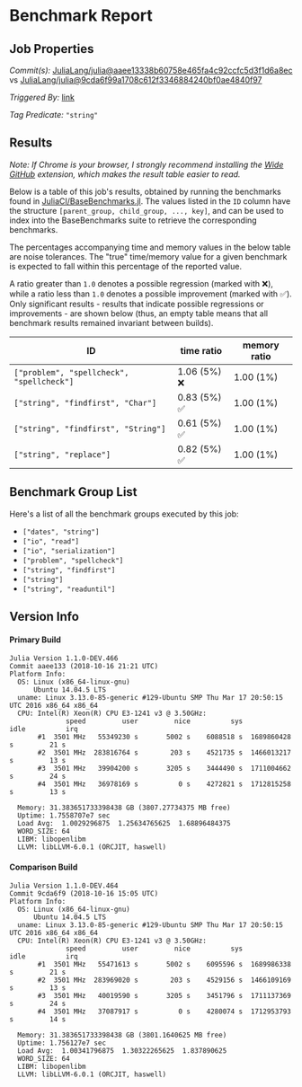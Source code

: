 # Benchmark Report

## Job Properties

*Commit(s):* [JuliaLang/julia@aaee13338b60758e465fa4c92ccfc5d3f1d6a8ec](https://github.com/JuliaLang/julia/commit/aaee13338b60758e465fa4c92ccfc5d3f1d6a8ec) vs [JuliaLang/julia@9cda6f99a1708c612f3346884240bf0ae4840f97](https://github.com/JuliaLang/julia/commit/9cda6f99a1708c612f3346884240bf0ae4840f97)

*Triggered By:* [link](https://github.com/JuliaLang/julia/pull/29678#issuecomment-430405449)

*Tag Predicate:* `"string"`

## Results

*Note: If Chrome is your browser, I strongly recommend installing the [Wide GitHub](https://chrome.google.com/webstore/detail/wide-github/kaalofacklcidaampbokdplbklpeldpj?hl=en)
extension, which makes the result table easier to read.*

Below is a table of this job's results, obtained by running the benchmarks found in
[JuliaCI/BaseBenchmarks.jl](https://github.com/JuliaCI/BaseBenchmarks.jl). The values
listed in the `ID` column have the structure `[parent_group, child_group, ..., key]`,
and can be used to index into the BaseBenchmarks suite to retrieve the corresponding
benchmarks.

The percentages accompanying time and memory values in the below table are noise tolerances. The "true"
time/memory value for a given benchmark is expected to fall within this percentage of the reported value.

A ratio greater than `1.0` denotes a possible regression (marked with :x:), while a ratio less
than `1.0` denotes a possible improvement (marked with :white_check_mark:). Only significant results - results
that indicate possible regressions or improvements - are shown below (thus, an empty table means that all
benchmark results remained invariant between builds).

| ID | time ratio | memory ratio |
|----|------------|--------------|
| `["problem", "spellcheck", "spellcheck"]` | 1.06 (5%) :x: | 1.00 (1%)  |
| `["string", "findfirst", "Char"]` | 0.83 (5%) :white_check_mark: | 1.00 (1%)  |
| `["string", "findfirst", "String"]` | 0.61 (5%) :white_check_mark: | 1.00 (1%)  |
| `["string", "replace"]` | 0.82 (5%) :white_check_mark: | 1.00 (1%)  |

## Benchmark Group List

Here's a list of all the benchmark groups executed by this job:

- `["dates", "string"]`
- `["io", "read"]`
- `["io", "serialization"]`
- `["problem", "spellcheck"]`
- `["string", "findfirst"]`
- `["string"]`
- `["string", "readuntil"]`

## Version Info

#### Primary Build

```
Julia Version 1.1.0-DEV.466
Commit aaee133 (2018-10-16 21:21 UTC)
Platform Info:
  OS: Linux (x86_64-linux-gnu)
      Ubuntu 14.04.5 LTS
  uname: Linux 3.13.0-85-generic #129-Ubuntu SMP Thu Mar 17 20:50:15 UTC 2016 x86_64 x86_64
  CPU: Intel(R) Xeon(R) CPU E3-1241 v3 @ 3.50GHz: 
              speed         user         nice          sys         idle          irq
       #1  3501 MHz   55349230 s       5002 s    6088518 s  1689860428 s         21 s
       #2  3501 MHz  283816764 s        203 s    4521735 s  1466013217 s         13 s
       #3  3501 MHz   39904200 s       3205 s    3444490 s  1711004662 s         24 s
       #4  3501 MHz   36978169 s          0 s    4272821 s  1712815258 s         13 s
       
  Memory: 31.383651733398438 GB (3807.27734375 MB free)
  Uptime: 1.7558707e7 sec
  Load Avg:  1.0029296875  1.25634765625  1.68896484375
  WORD_SIZE: 64
  LIBM: libopenlibm
  LLVM: libLLVM-6.0.1 (ORCJIT, haswell)

```

#### Comparison Build

```
Julia Version 1.1.0-DEV.464
Commit 9cda6f9 (2018-10-16 15:05 UTC)
Platform Info:
  OS: Linux (x86_64-linux-gnu)
      Ubuntu 14.04.5 LTS
  uname: Linux 3.13.0-85-generic #129-Ubuntu SMP Thu Mar 17 20:50:15 UTC 2016 x86_64 x86_64
  CPU: Intel(R) Xeon(R) CPU E3-1241 v3 @ 3.50GHz: 
              speed         user         nice          sys         idle          irq
       #1  3501 MHz   55471613 s       5002 s    6095596 s  1689986338 s         21 s
       #2  3501 MHz  283969020 s        203 s    4529156 s  1466109169 s         13 s
       #3  3501 MHz   40019590 s       3205 s    3451796 s  1711137369 s         24 s
       #4  3501 MHz   37087917 s          0 s    4280074 s  1712953793 s         14 s
       
  Memory: 31.383651733398438 GB (3801.1640625 MB free)
  Uptime: 1.756127e7 sec
  Load Avg:  1.00341796875  1.30322265625  1.837890625
  WORD_SIZE: 64
  LIBM: libopenlibm
  LLVM: libLLVM-6.0.1 (ORCJIT, haswell)

```
